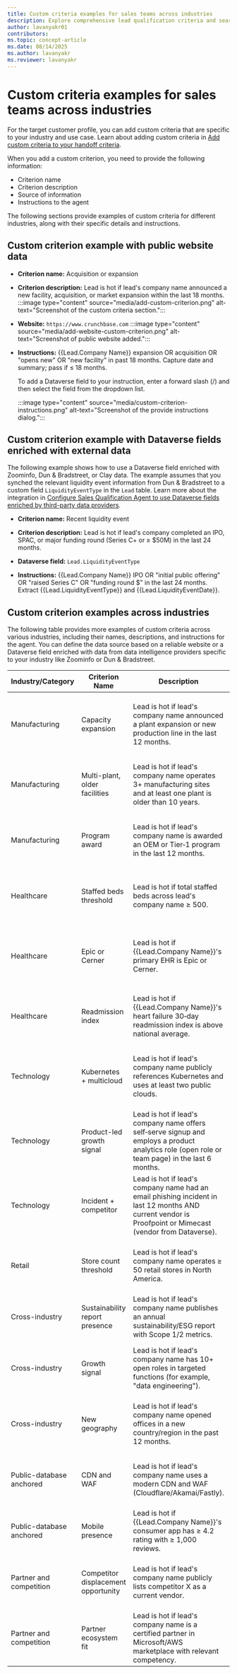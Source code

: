 ```yaml
---
title: Custom criteria examples for sales teams across industries
description: Explore comprehensive lead qualification criteria and search instructions for financial services, manufacturing, healthcare, technology, and cross-industry scenarios to identify hot prospects.
author: lavanyakr01
contributors:
ms.topic: concept-article
ms.date: 08/14/2025
ms.author: lavanyakr
ms.reviewer: lavanyakr
---
```


# Custom criteria examples for sales teams across industries

For the target customer profile, you can add custom criteria that are specific to your industry and use case. Learn about adding custom criteria in [Add custom criteria to your handoff criteria](configure-sales-qualification-agent-handoff-criteria.md#add-custom-criteria-to-your-handoff-criteria).

When you add a custom criterion, you need to provide the following information:

- Criterion name
- Criterion description
- Source of information
- Instructions to the agent

The following sections provide examples of custom criteria for different industries, along with their specific details and instructions.


## Custom criterion example with public website data 

- **Criterion name:** Acquisition or expansion

- **Criterion description:** Lead is hot if lead's company name announced a new facility, acquisition, or market expansion within the last 18 months.
   :::image type="content" source="media/add-custom-criterion.png" alt-text="Screenshot of the custom criteria section.":::

- **Website:** `https://www.crunchbase.com`
  :::image type="content" source="media/add-website-custom-criterion.png" alt-text="Screenshot of public website added.":::

- **Instructions:** {{Lead.Company Name}} expansion OR acquisition OR "opens new" OR "new facility" in past 18 months. Capture date and summary; pass if ≤ 18 months.

  To add a Dataverse field to your instruction, enter a forward slash (/) and then select the field from the dropdown list.

  :::image type="content" source="media/custom-criterion-instructions.png" alt-text="Screenshot of the provide instructions dialog.":::

## Custom criterion example with Dataverse fields enriched with external data

The following example shows how to use a Dataverse field enriched with Zoominfo, Dun & Bradstreet, or Clay data. The example assumes that you synched the relevant liquidity event information from Dun & Bradstreet to a custom field `LiquidityEventType` in the `Lead` table. Learn more about the integration in [Configure Sales Qualification Agent to use Dataverse fields enriched by third-party data providers](use-zoominfo-dnb-data-in-sales-qualification-agent.md).


- **Criterion name:** Recent liquidity event

- **Criterion description:** Lead is hot if lead's company completed an IPO, SPAC, or major funding round (Series C+ or ≥ \$50M) in the last 24 months.

- **Dataverse field:** `Lead.LiquidityEventType`

- **Instructions:** {{Lead.Company Name}} IPO OR "initial public offering" OR "raised Series C" OR "funding round \$" in the last 24 months. Extract {{Lead.LiquidityEventType}} and {{Lead.LiquidityEventDate}}.

## Custom criterion examples across industries

The following table provides more examples of custom criteria across various industries, including their names, descriptions, and instructions for the agent. You can define the data source based on a reliable website or a Dataverse field enriched with data from data intelligence providers specific to your industry like Zoominfo or Dun & Bradstreet. 

| Industry/Category         | Criterion Name                   | Description                                                                                      | Instructions                                                                                                                                                                                                                   |
|---------------------------|----------------------------------|--------------------------------------------------------------------------------------------------|--------------------------------------------------------------------------------------------------------------------------------------------------------------------------------------------------------------------------------|
| Manufacturing             | Capacity expansion               | Lead is hot if lead's company name announced a plant expansion or new production line in the last 12 months. | site:{{Lead.Company Name}} "press" OR "newsroom" OR "media" new production line OR expansion OR "adds capacity" past 12 months.                                                         |
| Manufacturing             | Multi-plant, older facilities    | Lead is hot if lead's company name operates 3+ manufacturing sites and at least one plant is older than 10 years. | site:{{Lead.Company Name}}.com facilities OR plants OR locations manufacturing. Extract plant count and earliest commissioning year.                                                     |
| Manufacturing             | Program award                    | Lead is hot if lead's company name is awarded an OEM or Tier‑1 program in the last 12 months. | {{Lead.Company Name}} awarded contract OR selected supplier OR "program award" automotive past 12 months.                                                                               |
| Healthcare                | Staffed beds threshold           | Lead is hot if total staffed beds across lead's company name ≥ 500.                               | {{Lead.Company Name}} hospital system staffed beds total OR "number of beds" site:aha.org OR site:healthgrades.com. Extract numeric total.                                               |
| Healthcare                | Epic or Cerner                   | Lead is hot if {{Lead.Company Name}}'s primary EHR is Epic or Cerner.                             | {{Lead.Company Name}} EHR Epic OR Cerner site:chimecentral.org OR site:klasresearch.com OR "EHR vendor" "{{Lead.Company Name}}"                                                         |
| Healthcare                | Readmission index                | Lead is hot if {{Lead.Company Name}}'s heart failure 30‑day readmission index is above national average. | {{Lead.Company Name}} compare readmission heart failure for hospital. Extract the index and compare to national average.                                                                     |
| Technology                | Kubernetes + multicloud          | Lead is hot if lead's company name publicly references Kubernetes and uses at least two public clouds. | site:{{Lead.Company Name}}.com blog OR engineering "Kubernetes" AND ("AWS" OR "Azure" OR "GCP"). Count distinct clouds mentioned.                                                        |
| Technology                | Product-led growth signal        | Lead is hot if lead's company name offers self‑serve signup and employs a product analytics role (open role or team page) in the last 6 months. | site:{{Lead.Company Name}}.com pricing OR "Get started" signup AND ("Product Analyst" OR "Growth Analyst" OR "Product Analytics") past 6 months.                                         |
| Technology                | Incident + competitor            | Lead is hot if lead's company name had an email phishing incident in last 12 months AND current vendor is Proofpoint or Mimecast (vendor from Dataverse). | {{Lead.Company Name}} phishing OR business email compromise OR "email security incident" past 12 months.                                                                                 |
| Retail                    | Store count threshold            | Lead is hot if lead's company name operates ≥ 50 retail stores in North America.                  | site:{{Lead.Company Name}}.com "store locator" OR "locations." Count store locations in US+Canada; pass if ≥ 50.                                                                        |
| Cross-industry            | Sustainability report presence   | Lead is hot if lead's company name publishes an annual sustainability/ESG report with Scope 1/2 metrics. | site:{{Lead.Company Name}}.com sustainability report OR ESG "Scope 1" OR "Scope 2".                                                                                                     |
| Cross-industry            | Growth signal                    | Lead is hot if lead's company name has 10+ open roles in targeted functions (for example, "data engineering"). | site:{{Lead.Company Name}}.com/careers "data engineer" OR "data platform" OR "analytics" list open roles; count ≥ 10.                                                                   |
| Cross-industry            | New geography                    | Lead is hot if lead's company name opened offices in a new country/region in the past 12 months.  | {{Lead.Company Name}} opens office OR launches operations in "country/region" site:news past 12 months.                                                                                  |
| Public-database anchored  | CDN and WAF                      | Lead is hot if lead's company name uses a modern CDN and WAF (Cloudflare/Akamai/Fastly).          | {{Lead.Company Name}} technology profile CDN WAF. Identify providers; pass if Cloudflare/Akamai/Fastly present.                                                                         |
| Public-database anchored  | Mobile presence                  | Lead is hot if {{Lead.Company Name}}'s consumer app has ≥ 4.2 rating with ≥ 1,000 reviews.        | {{Lead.Company Name}} app. Extract rating and review count.                                                                                                                             |
| Partner and competition   | Competitor displacement opportunity | Lead is hot if lead's company name publicly lists competitor X as a current vendor.               | {{Lead.Company Name}} "powered by [Competitor X]" OR "case study [Competitor X]" OR "technology partner [Competitor X]".                                                                |
| Partner and competition   | Partner ecosystem fit            | Lead is hot if lead's company name is a certified partner in Microsoft/AWS marketplace with relevant competency. | {{Lead.Company Name}} listing. Extract offer type and competency; pass if "Solution partner—Data & AI" or equivalent.                                                                   |
